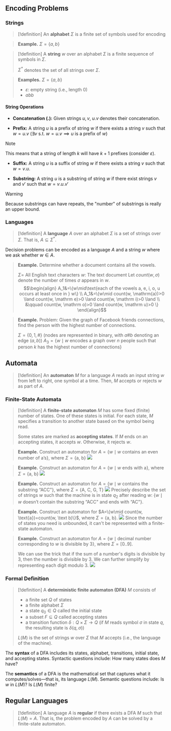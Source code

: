 ## Encoding Problems
### Strings

>[!definition]
>An **alphabet** $\Sigma$ is a finite set of symbols used for encoding

>**Example.** $\Sigma=\{a, b\}$

>[!definition]
>A **string** $w$ over an alphabet $\Sigma$ is a finite sequence of symbols in $\Sigma$.
>
>$\Sigma^*$ denotes the set of all strings over $\Sigma$.

>**Examples.** $\Sigma=\{a, b\}$
>- $\varepsilon$: empty string (i.e., length 0)
>- $abb$

#### String Operations
- **Concatenation $(.)$:** Given strings $u, v$, $u.v$ denotes their concatenation.

- **Prefix:** A string $u$ is a prefix of string $w$ if there exists a string $v$ such that $w=u.v$ ($\exists v \text{ s.t. } w=u.v \implies u$ is a prefix of $w$)

>[!note]
>This means that a string of length $k$ will have $k+1$ prefixes (consider $\varepsilon$).

- **Suffix:** A string $u$ is a suffix of string $w$ if there exists a string $v$ such that $w=v.u$.

- **Substring:** A string $u$ is a substring of string $w$ if there exist strings $v$ and $v'$ such that $w=v.u.v'$

>[!warning]
>Because substrings can have repeats, the "number" of substrings is really an upper bound.

### Languages

>[!definition]
>A **language** $A$ over an alphabet $\Sigma$ is a set of strings over $\Sigma$. That is, $A\subseteq\Sigma^*$.

Decision problems can be encoded as a language $A$ and a string $w$ where we ask whether $w\in A$.

>**Example.** Determine whether a document contains all the vowels.
>
>$\Sigma=$ All English text characters
>$w$: The text document
>Let $count(w, \sigma)$ denote the number of times $\sigma$ appears in $w$.
>$$\begin{align}
A_1&=\{w\mid\text{each of the vowels a, e, i, o, u occurs at least once in } w\} \\
A_1&=\{w\mid count(w, \mathrm{a})>0 \land count(w, \mathrm e)>0 \land count(w, \mathrm i)>0 \land \\
&\qquad count(w, \mathrm o)>0 \land count(w, \mathrm u)>0 \}
\end{align}$$

>**Example.** Problem: Given the graph of Facebook friends connections, find the person with the highest number of connections.
>
>$\Sigma=\{0, 1, \#\}$ (nodes are represented in binary, with $a\#b$ denoting an edge $(a, b)$)
>$A_3=\{w\mid w \text{ encodes a graph over } n \text{ people such that person } k \text{ has the highest number of connections}\}$

## Automata

>[!definition]
>An **automaton** $M$ for a language $A$ reads an input string $w$ from left to right, one symbol at a time. Then, $M$ accepts or rejects $w$ as part of $A$.

### Finite-State Automata

>[!definition]
>A **finite-state automaton** $M$ has some fixed (finite) number of states. One of these states is initial. For each state, $M$ specifies a transition to another state based on the symbol being read.
>
>Some states are marked as **accepting states**. If $M$ ends on an accepting states, it accepts $w$. Otherwise, it rejects $w$.

>**Example.** Construct an automaton for $A=\{w\mid w\text{ contains an even number of a's}\}$, where $\Sigma=\{\text{a, b}\}$
>![](Pasted%20image%2020230831125214.png)

>**Example.** Construct an automaton for $A=\{w\mid w\text{ ends with a}\}$, where $\Sigma=\{\text{a, b}\}$
>![](Pasted%20image%2020230831125626.png)

>**Example.** Construct an automaton for $A=\{w\mid w\text{ contains the substring ``ACC"}\}$, where $\Sigma=\{\text{A, C, G, T}\}$
>![](Pasted%20image%2020230831130018.png)
>Precisely describe the set of strings $w$ such that the machine is in state $q_2$ after reading $w$: $\{w\mid w \text{ doesn't contain the substring ``ACC" and ends with ``AC"}\}$.

>**Example.** Construct an automaton for $A=\{w\mid count(w, \text{a})=count(w, \text b)\}$, where $\Sigma=\{\text{a, b}\}$.
>![](Pasted%20image%2020230831130423.png)
>Since the number of states you need is unbounded, it can't be represented with a finite-state automaton.

>**Example.** Construct an automaton for $A=\{w\mid \text{decimal number corresponding to } w \text{ is divisible by 3}\}$, where $\Sigma=[0..9]$.
>
>We can use the trick that if the sum of a number's digits is divisible by 3, then the number is divisible by 3. We can further simplify by representing each digit modulo 3. 
>![](Pasted%20image%2020230831131249.png)

### Formal Definition

>[!definition]
>A **deterministic finite automaton (DFA)** $M$ consists of 
>- a finite set $Q$ of states
>- a finite alphabet $\Sigma$
>- a state $q_0 \in Q$ called the initial state
>- a subset $F\subseteq Q$ called accepting states
>- a transition function $\delta: Q\times\Sigma\rightarrow Q$ (if $M$ reads symbol $\sigma$ in state $q$, the resulting state is $\delta(q, \sigma)$)
>
>$L(M)$ is the set of strings $w$ over $\Sigma$ that $M$ accepts (i.e., the language of the machine).

The **syntax** of a DFA includes its states, alphabet, transitions, initial state, and accepting states. Syntactic questions include: How many states does $M$ have?

The **semantics** of a DFA is the mathematical set that captures what it computes/solves—that is, its language $L(M)$. Semantic questions include: Is $w$ in $L(M)$? Is $L(M)$ finite?

## Regular Languages

>[!definition]
>A language $A$ is **regular** if there exists a DFA $M$ such that $L(M)=A$. That is, the problem encoded by $A$ can be solved by a finite-state automaton.




